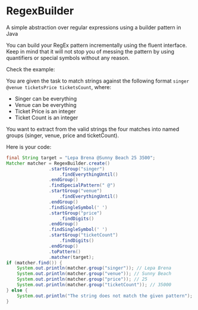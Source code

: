 # RegexBuilder
A simple abstraction over regular expressions using a builder pattern in Java

You can build your RegEx pattern incrementally using the fluent interface. Keep in mind that it will not stop you of messing the pattern by using quantifiers or special symbols without any reason. 

Check the example:

You are given the task to match strings against the following format `singer @venue ticketsPrice ticketsCount`, where:
- Singer can be everything
- Venue can be everything
- Ticket Price is an integer
- Ticket Count is an integer

You want to extract from the valid strings the four matches into named groups (singer, venue, price and ticketCount).

Here is your code:

```java
final String target = "Lepa Brena @Sunny Beach 25 3500";
Matcher matcher = RegexBuilder.create()
                .startGroup("singer")
                    .findEverythingUntil()
                .endGroup()
                .findSpecialPattern(" @")
                .startGroup("venue")
                    .findEverythingUntil()
                .endGroup()
                .findSingleSymbol(' ')
                .startGroup("price")
                    .findDigits()
                .endGroup()
                .findSingleSymbol(' ')
                .startGroup("ticketCount")
                    .findDigits()
                .endGroup()
                .toPattern()
                .matcher(target);
if (matcher.find()) {
    System.out.println(matcher.group("singer")); // Lepa Brena
    System.out.println(matcher.group("venue")); // Sunny Beach
    System.out.println(matcher.group("price")); // 25
    System.out.println(matcher.group("ticketCount")); // 35000
} else {
    System.out.println("The string does not match the given pattern");
}    
```
